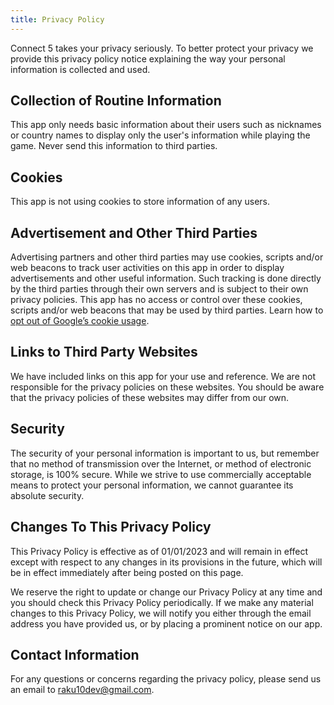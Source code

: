 ```yaml
---
title: Privacy Policy
---
```


Connect 5 takes your privacy seriously. To better protect your privacy we provide this privacy policy notice explaining the way your personal information is collected and used.


## Collection of Routine Information

This app only needs basic information about their users such as nicknames or country names to display only the user's information while playing the game. Never send this information to third parties.


## Cookies

This app is not using cookies to store information of any users.


## Advertisement and Other Third Parties

Advertising partners and other third parties may use cookies, scripts and/or web beacons to track user activities on this app in order to display advertisements and other useful information. Such tracking is done directly by the third parties through their own servers and is subject to their own privacy policies. This app has no access or control over these cookies, scripts and/or web beacons that may be used by third parties. Learn how to [opt out of Google’s cookie usage](http://www.google.com/privacy_ads.html).


## Links to Third Party Websites

We have included links on this app for your use and reference. We are not responsible for the privacy policies on these websites. You should be aware that the privacy policies of these websites may differ from our own.


## Security

The security of your personal information is important to us, but remember that no method of transmission over the Internet, or method of electronic storage, is 100% secure. While we strive to use commercially acceptable means to protect your personal information, we cannot guarantee its absolute security.


## Changes To This Privacy Policy

This Privacy Policy is effective as of 01/01/2023 and will remain in effect except with respect to any changes in its provisions in the future, which will be in effect immediately after being posted on this page.

We reserve the right to update or change our Privacy Policy at any time and you should check this Privacy Policy periodically. If we make any material changes to this Privacy Policy, we will notify you either through the email address you have provided us, or by placing a prominent notice on our app.


## Contact Information

For any questions or concerns regarding the privacy policy, please send us an email to raku10dev@gmail.com.
